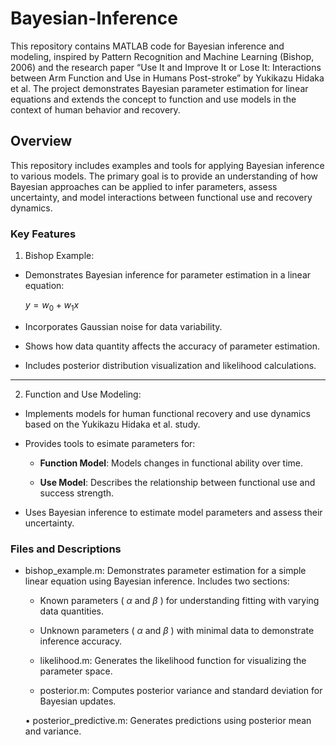 # Bayesian-Inference

This repository contains MATLAB code for Bayesian inference and modeling, inspired by Pattern Recognition and Machine Learning (Bishop, 2006) and the research paper “Use It and Improve It or Lose It: Interactions between Arm Function and Use in Humans Post-stroke” by Yukikazu Hidaka et al. The project demonstrates Bayesian parameter estimation for linear equations and extends the concept to function and use models in the context of human behavior and recovery.


## Overview

This repository includes examples and tools for applying Bayesian inference to various models. The primary goal is to provide an understanding of how Bayesian approaches can be applied to infer parameters, assess uncertainty, and model interactions between functional use and recovery dynamics.

### Key Features

  1. Bishop Example:

 + Demonstrates Bayesian inference for parameter estimation in a linear equation:

   $y = w_0 + w_1x$
   
 + Incorporates Gaussian noise for data variability.

 + Shows how data quantity affects the accuracy of parameter estimation.

 + Includes posterior distribution visualization and likelihood calculations.

---

  2. Function and Use Modeling:

+ Implements models for human functional recovery and use dynamics based on the Yukikazu Hidaka et al. study.

+ Provides tools to esimate parameters for:
    + **Function Model**: Models changes in functional ability over time.
 
    + **Use Model**: Describes the relationship between functional use and success strength.
 
+ Uses Bayesian inference to estimate model parameters and assess their uncertainty.


### Files and Descriptions

+ bishop_example.m: Demonstrates parameter estimation for a simple linear equation using Bayesian inference. Includes two sections:

	+ Known parameters ( $\alpha$  and  $\beta$ ) for understanding fitting with varying data quantities.


	+ Unknown parameters ( $\alpha$  and  $\beta$ ) with minimal data to demonstrate inference accuracy.

	+ likelihood.m: Generates the likelihood function for visualizing the parameter space.


	+ posterior.m: Computes posterior variance and standard deviation for Bayesian updates.


	•	posterior_predictive.m: Generates predictions using posterior mean and variance.


